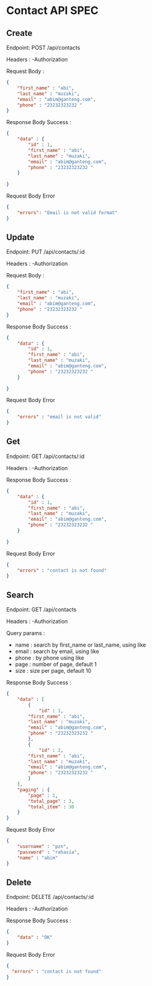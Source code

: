 # Contact API SPEC

## Create

Endpoint: POST /api/contacts

Headers :
-Authorization

Request Body :

```json
{
    "first_name" : "abi",
    "last_name" : "muzaki",
    "email" : "abim@ganteng.com",
    "phone" : "23232323232 "
}
``` 

Response Body Success :

```json
{
    "data" : {
        "id" : 1,
        "first_name" : "abi",
        "last_name" : "muzaki",
        "email" : "abim@ganteng.com",
        "phone" : "23232323232 "
    }
 
}
``` 

Request Body Error

```json
{
    "errors": "Email is not valid format"
}
``` 

## Update

Endpoint: PUT /api/contacts/:id

Headers :
-Authorization

Request Body :

```json
{
    "first_name" : "abi",
    "last_name" : "muzaki",
    "email" : "abim@ganteng.com",
    "phone" : "23232323232 "
}
``` 

Response Body Success :

```json
{
    "data" : {
        "id" : 1,
        "first_name" : "abi",
        "last_name" : "muzaki",
        "email" : "abim@ganteng.com",
        "phone" : "23232323232 "
    }
 
}
``` 

Request Body Error

```json
{
    "errors" : "email is not valid"
}
``` 

## Get

Endpoint: GET /api/contacts/:id

Headers :
-Authorization

Response Body Success :

```json
{
    "data" : {
        "id" : 1,
        "first_name" : "abi",
        "last_name" : "muzaki",
        "email" : "abim@ganteng.com",
        "phone" : "23232323232 "
    }
 
}
``` 

Request Body Error

```json
{
    "errors" : "contact is not found"
}
``` 

## Search

Endpoint: GET  /api/contacts

Headers :
-Authorization

Query params :
 - name : search by first_name or last_name, using like
 - email : search by email, using like
 - phone : by phone using like
 - page : number of page, default 1
 - size : size per page, default 10 


 

Response Body Success :

```json
{
    "data" : [
        {
            "id" : 1,
        "first_name" : "abi",
        "last_name" : "muzaki",
        "email" : "abim@ganteng.com",
        "phone" : "23232323232 "
        },
        {
            "id" : 2,
        "first_name" : "abi",
        "last_name" : "muzaki",
        "email" : "abim@ganteng.com",
        "phone" : "23232323232 "
        }
    ],
    "paging" : {
        "page" : 1,
        "total_page" : 3,
        "total_item" : 30
    }
}
``` 

Request Body Error

```json
{
    "username" : "pzn",
    "password" : "rahasia",
    "name" : "abim"
}
``` 

## Delete

Endpoint: DELETE /api/contacts/:id

Headers :
-Authorization



Response Body Success :

```json
{
    "data" : "OK"
}
``` 

Request Body Error

```json
{
  "errors" : "contact is not found"
}
``` 

